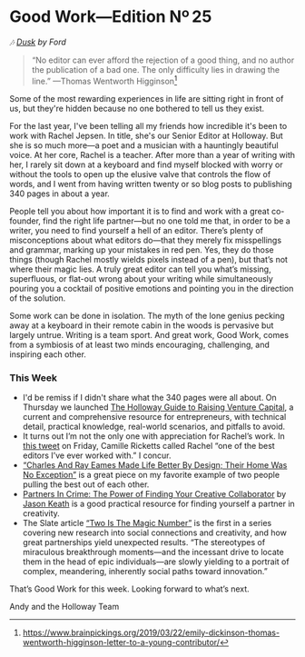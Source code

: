 # Good Work—Edition Nº 25

*🎶
[Dusk](https://open.spotify.com/track/0AnILs0ZtjlTCJ636WooPX?si=ow9o66wDQkCpITz8HtqW_w) by Ford*

> “No editor can ever afford the rejection of a good thing, and no author the publication of a bad one. The only difficulty lies in drawing the line.” —Thomas Wentworth Higginson[^1]

Some of the most rewarding experiences in life are sitting right in front of us, but they're hidden because no one bothered to tell us they exist.

For the last year, I've been telling all my friends how incredible it's been to work with Rachel Jepsen. In title, she's our Senior Editor at Holloway. But she is so much more—a poet and a musician with a hauntingly beautiful voice. At her core, Rachel is a teacher. After more than a year of writing with her, I rarely sit down at a keyboard and find myself blocked with worry or without the tools to open up the elusive valve that controls the flow of words, and I went from having written twenty or so blog posts to publishing 340 pages in about a year.

People tell you about how important it is to find and work with a great co-founder, find the right life partner—but no one told me that, in order to be a writer, you need to find yourself a hell of an editor. There’s plenty of misconceptions about what editors do—that they merely fix misspellings and grammar, marking up your mistakes in red pen. Yes, they do those things (though Rachel mostly wields pixels instead of a pen), but that’s not where their magic lies. A truly great editor can tell you what’s missing, superfluous, or flat-out wrong about your writing while simultaneously pouring you a cocktail of positive emotions and pointing you in the direction of the solution.

Some work can be done in isolation. The myth of the lone genius pecking away at a keyboard in their remote cabin in the woods is pervasive but largely untrue. Writing is a team sport. And great work, Good Work, comes from a symbiosis of at least two minds encouraging, challenging, and inspiring each other.

### This Week

- I'd be remiss if I didn't share what the 340 pages were all about. On Thursday we launched [The Holloway Guide to Raising Venture Capital](https://holloway.com/rvc), a current and comprehensive resource for entrepreneurs, with technical detail, practical knowledge, real-world scenarios, and pitfalls to avoid.
- It turns out I’m not the only one with appreciation for Rachel’s work. In [this tweet](https://twitter.com/camillericketts/status/1157435025115107328) on Friday, Camille Ricketts called Rachel “one of the best editors I’ve ever worked with.” I concur.
- [“Charles And Ray Eames Made Life Better By Design; Their Home Was No Exception”](https://www.npr.org/2019/08/02/738083070/charles-and-ray-eames-made-life-better-by-design-their-home-was-no-exception) is a great piece on my favorite example of two people pulling the best out of each other.
- [Partners In Crime: The Power of Finding Your Creative Collaborator](https://medium.com/@jasonkeath/partners-in-crime-the-power-of-finding-your-creative-collaborator-7d8aaf7af07b) by [Jason Keath](https://twitter.com/jasonkeath) is a good practical resource for finding yourself a partner in creativity.
- The Slate article [“Two Is The Magic Number”](https://slate.com/human-interest/2010/09/two-is-the-magic-number-a-new-science-of-creativity.html) is the first in a series covering new research into social connections and creativity, and how great partnerships yield unexpected results.  “The stereotypes of miraculous breakthrough moments—and the incessant drive to locate them in the head of epic individuals—are slowly yielding to a portrait of complex, meandering, inherently social paths toward innovation.”

That’s Good Work for this week.
Looking forward to what’s next.

Andy and the Holloway Team

[^1]: <https://www.brainpickings.org/2019/03/22/emily-dickinson-thomas-wentworth-higginson-letter-to-a-young-contributor/>
